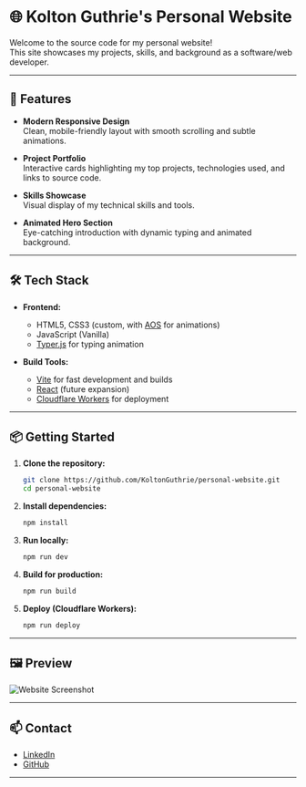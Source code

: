 # 🌐 Kolton Guthrie's Personal Website

Welcome to the source code for my personal website!  
This site showcases my projects, skills, and background as a software/web developer.

---

## 🚀 Features

- **Modern Responsive Design**  
  Clean, mobile-friendly layout with smooth scrolling and subtle animations.

- **Project Portfolio**  
  Interactive cards highlighting my top projects, technologies used, and links to source code.

- **Skills Showcase**  
  Visual display of my technical skills and tools.

- **Animated Hero Section**  
  Eye-catching introduction with dynamic typing and animated background.

---

## 🛠️ Tech Stack

- **Frontend:**  
  - HTML5, CSS3 (custom, with [AOS](https://github.com/michalsnik/aos) for animations)
  - JavaScript (Vanilla)
  - [Typer.js](https://github.com/CodeByZach/typer) for typing animation

- **Build Tools:**  
  - [Vite](https://vitejs.dev/) for fast development and builds
  - [React](https://react.dev/) (future expansion)
  - [Cloudflare Workers](https://workers.cloudflare.com/) for deployment

---

## 📦 Getting Started

1. **Clone the repository:**
   ```sh
   git clone https://github.com/KoltonGuthrie/personal-website.git
   cd personal-website
   ```

2. **Install dependencies:**
   ```sh
   npm install
   ```

3. **Run locally:**
   ```sh
   npm run dev
   ```

4. **Build for production:**
   ```sh
   npm run build
   ```

5. **Deploy (Cloudflare Workers):**
   ```sh
   npm run deploy
   ```

---

## 🖼️ Preview

![Website Screenshot](https://i.imgur.com/K2IRhXY.jpeg) <!-- Add a screenshot named preview.png in /public/images/ -->

---

## 📫 Contact

- [LinkedIn](https://www.linkedin.com/in/koltonguthrie/)
- [GitHub](https://github.com/KoltonGuthrie)

---
